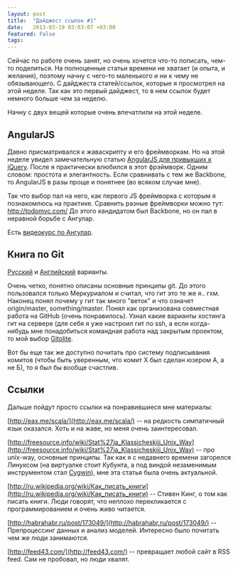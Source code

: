 ```yaml
---
layout: post
title:  "Дайджест ссылок #1"
date:   2013-03-19 03:03:07 +03:00
featured: False
tags: 
---
```

Сейчас по работе очень занят, но очень хочется что-то пописать, чем-то поделиться. На полноценные статьи времени не хватает (и опыта, и желания), поэтому начну с чего-то маленького и ни к чему не обязывающего. С дайджеста статей/ссылок, которые я просмотрел на этой неделе. Так как это первый дайджест, то в нем ссылок будет немного больше чем за неделю.

Начну с двух вещей которые очень впечатлили на этой неделе.<!--more-->

## AngularJS ##

Давно присматривался к жаваскрипту и его фреймворкам. Но на этой неделе увидел замечательную статью [AngularJS для привыкших к jQuery](http://habrahabr.ru/post/172975/). После я практически влюбился в этот фрэймворк. Одним словом: простота и элегантность. Если сравнивать с тем же Backbone, то AngularJS в разы проще и понятнее (во всяком случае мне). 

Так что выбор пал на него, как первого JS фреймворка с которым я познакомлюсь на практике. Сравнить разные фреймворки можно тут: http://todomvc.com/ 
До этого кандидатом был Backbone, но он пал в неравной борьбе с Ангулар.

Есть [видеокурс по Ангулар](http://egghead.io/).

## Книга по Git ##

[Русский](http://git-scm.com/book/ru) и [Английский](http://git-scm.com/book) варианты.

Очень четко, понятно описаны основные принципы git. До этого пользовался только Меркуриалом и считал, что гит это те же я.. гхм. Наконец понял почему у гит так много "веток" и что означет origin/master, something/master. Понял как организована совместная работа на GitHub (очень понравилось). Узнал какие варианты хостинга гит на сервере (для себя я уже настроил гит по ssh, а если когда-нибудь мне понадобиться командная работа над закрытым проектом, то мой выбор [Gitolite](http://git-scm.com/book/ru/Git-на-сервере-Gitolite).

Вот бы еще так же доступно почитать про систему подписывания комитов (чтобы быть уверенным, что комит Х был сделан юзером А, а не Б), то я был бы вообще счастлив.

## Ссылки ##

Дальше пойдут просто ссылки на понравившиеся мне материалы:

[http://eax.me/scala/](http://eax.me/scala/) -- на редкость симпатичный язык оказался. Хоть и на жаве, но меня очень заинтересовал.

[http://freesource.info/wiki/Stat%27ja_Klassicheskijj_Unix_Way](http://freesource.info/wiki/Stat%27ja_Klassicheskijj_Unix_Way) -- про unix-way, основные принципы. Так как я с недавнего времени загорелся Линуксом (на виртуалке стоит Кубунта, а под виндой незаменимым инструментом стал [Cygwin](http://www.cygwin.com/)), мне эта статья была очень актуальной.

[http://ru.wikipedia.org/wiki/Как_писать_книги](http://ru.wikipedia.org/wiki/Как_писать_книги) --  Стивен Кинг, о том как писать книги. Люди говорят, что неплохо перекликается с программированием и очень живо читается.

[http://habrahabr.ru/post/173049/](http://habrahabr.ru/post/173049/) -- Препроцессинг данных и анализ моделей. Интересно было почитать чем же люди занимаются.

[http://feed43.com/](http://feed43.com/) -- превращает любой сайт в RSS feed. Сам не пробовал, но люди хвалят.
